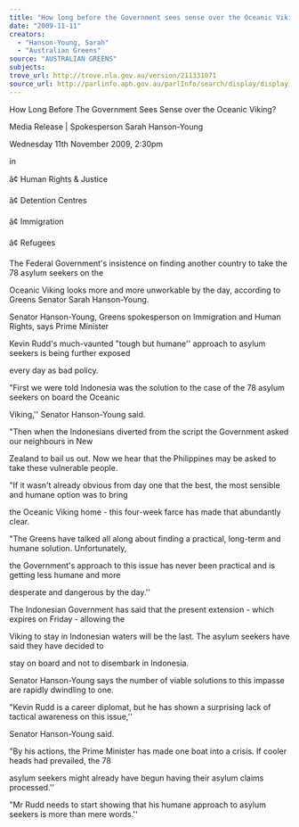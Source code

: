 ```yaml
---
title: "How long before the Government sees sense over the Oceanic Viking?"
date: "2009-11-11"
creators:
  - "Hanson-Young, Sarah"
  - "Australian Greens"
source: "AUSTRALIAN GREENS"
subjects:
trove_url: http://trove.nla.gov.au/version/211331071
source_url: http://parlinfo.aph.gov.au/parlInfo/search/display/display.w3p;query=Id%3A%22media/pressrel/0Y6V6%22
---
```


 How Long Before The Government Sees Sense  over the Oceanic Viking? 

 Media Release | Spokesperson Sarah Hanson-Young  

 Wednesday 11th November 2009, 2:30pm 

 in  

 â¢ Human Rights & Justice  

 â¢ Detention Centres  

 â¢ Immigration  

 â¢ Refugees  

 The Federal Government's insistence on finding another country to take the 78 asylum seekers on the 

 Oceanic Viking looks more and more unworkable by the day, according to Greens Senator Sarah Hanson-Young. 

 Senator Hanson-Young, Greens spokesperson on Immigration and Human Rights, says Prime Minister 

 Kevin Rudd's much-vaunted "tough but humane'' approach to asylum seekers is being further exposed 

 every day as bad policy. 

 "First we were told Indonesia was the solution to the case of the 78 asylum seekers on board the Oceanic 

 Viking,'' Senator Hanson-Young said. 

 "Then when the Indonesians diverted from the script the Government asked our neighbours in New 

 Zealand to bail us out. Now we hear that the Philippines may be asked to take these vulnerable people. 

 "If it wasn't already obvious from day one that the best, the most sensible and humane option was to bring 

 the Oceanic Viking home - this four-week farce has made that abundantly clear. 

 "The Greens have talked all along about finding a practical, long-term and humane solution. Unfortunately, 

 the Government's approach to this issue has never been practical and is getting less humane and more 

 desperate and dangerous by the day.'' 

 The Indonesian Government has said that the present extension - which expires on Friday - allowing the 

 Viking to stay in Indonesian waters will be the last. The asylum seekers have said they have decided to 

 stay on board and not to disembark in Indonesia. 

 Senator Hanson-Young says the number of viable solutions to this impasse are rapidly dwindling to one. 

 "Kevin Rudd is a career diplomat, but he has shown a surprising lack of tactical awareness on this issue,'' 

 Senator Hanson-Young said. 

 "By his actions, the Prime Minister has made one boat into a crisis. If cooler heads had prevailed, the 78 

 asylum seekers might already have begun having their asylum claims processed.'' 

 "Mr Rudd needs to start showing that his humane approach to asylum seekers is more than mere words.'' 

 

